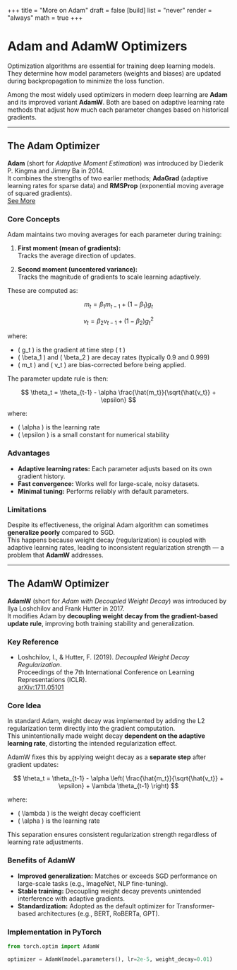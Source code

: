 
+++
title = "More on Adam"
draft = false
[build] 
list = "never"
render = "always"
math = true
+++

# Adam and AdamW Optimizers

Optimization algorithms are essential for training deep learning models. They determine how model parameters (weights and biases) are updated during backpropagation to minimize the loss function.

Among the most widely used optimizers in modern deep learning are **Adam** and its improved variant **AdamW**. Both are based on adaptive learning rate methods that adjust how much each parameter changes based on historical gradients.

---

## The Adam Optimizer

**Adam** (short for *Adaptive Moment Estimation*) was introduced by Diederik P. Kingma and Jimmy Ba in 2014.  
It combines the strengths of two earlier methods; **AdaGrad** (adaptive learning rates for sparse data) and **RMSProp** (exponential moving average of squared gradients).  
  [See More](https://arxiv.org/abs/1412.6980)

### Core Concepts

Adam maintains two moving averages for each parameter during training:

1. **First moment (mean of gradients):**  
   Tracks the average direction of updates.

2. **Second moment (uncentered variance):**  
   Tracks the magnitude of gradients to scale learning adaptively.

These are computed as:


$$
m_t = \beta_1 m_{t-1} + (1 - \beta_1) g_t
$$

$$  
v_t = \beta_2 v_{t-1} + (1 - \beta_2) g_t^2 
$$

where:

- \( g_t \) is the gradient at time step \( t \)
- \( \beta_1 \) and \( \beta_2 \) are decay rates (typically 0.9 and 0.999)
- \( m_t \) and \( v_t \) are bias-corrected before being applied.

The parameter update rule is then:

$$
\theta_t = \theta_{t-1} - \alpha \frac{\hat{m_t}}{\sqrt{\hat{v_t}} + \epsilon}
$$

where:

- \( \alpha \) is the learning rate  
- \( \epsilon \) is a small constant for numerical stability  

### Advantages

- **Adaptive learning rates:** Each parameter adjusts based on its own gradient history.  
- **Fast convergence:** Works well for large-scale, noisy datasets.  
- **Minimal tuning:** Performs reliably with default parameters.

### Limitations

Despite its effectiveness, the original Adam algorithm can sometimes **generalize poorly** compared to SGD.  
This happens because weight decay (regularization) is coupled with adaptive learning rates, leading to inconsistent regularization strength — a problem that **AdamW** addresses.

---

## The AdamW Optimizer

**AdamW** (short for *Adam with Decoupled Weight Decay*) was introduced by Ilya Loshchilov and Frank Hutter in 2017.  
It modifies Adam by **decoupling weight decay from the gradient-based update rule**, improving both training stability and generalization.

### Key Reference
- Loshchilov, I., & Hutter, F. (2019). *Decoupled Weight Decay Regularization*.  
  Proceedings of the 7th International Conference on Learning Representations (ICLR).  
  [arXiv:1711.05101](https://arxiv.org/abs/1711.05101)

### Core Idea

In standard Adam, weight decay was implemented by adding the L2 regularization term directly into the gradient computation.  
This unintentionally made weight decay **dependent on the adaptive learning rate**, distorting the intended regularization effect.

AdamW fixes this by applying weight decay as a **separate step** after gradient updates:

$$
\theta_t = \theta_{t-1} - \alpha \left( \frac{\hat{m_t}}{\sqrt{\hat{v_t}} + \epsilon} + \lambda \theta_{t-1} \right)
$$

where:

- \( \lambda \) is the weight decay coefficient  
- \( \alpha \) is the learning rate  

This separation ensures consistent regularization strength regardless of learning rate adjustments.

### Benefits of AdamW

- **Improved generalization:** Matches or exceeds SGD performance on large-scale tasks (e.g., ImageNet, NLP fine-tuning).  
- **Stable training:** Decoupling weight decay prevents unintended interference with adaptive gradients.  
- **Standardization:** Adopted as the default optimizer for Transformer-based architectures (e.g., BERT, RoBERTa, GPT).  

### Implementation in PyTorch

```python
from torch.optim import AdamW

optimizer = AdamW(model.parameters(), lr=2e-5, weight_decay=0.01)